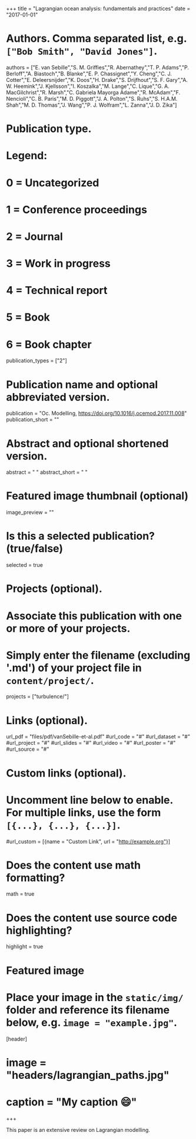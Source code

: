 +++
title = "Lagrangian ocean analysis: fundamentals and practices"
date = "2017-01-01"

# Authors. Comma separated list, e.g. `["Bob Smith", "David Jones"]`.
authors = ["E. van Sebille","S. M. Griffies","R. Abernathey","T. P. Adams","P. Berloff","A. Biastoch","B. Blanke","E. P. Chassignet","Y. Cheng","C. J. Cotter","E. Deleersnijder","K. Doos","H. Drake","S. Drijfhout","S. F. Gary","A. W. Heemink","J. Kjellsson","I. Koszalka","M. Lange","C. Lique","G. A. MacGilchrist","R. Marsh","C. Gabriela Mayorga Adame","R. McAdam","F. Nencioli","C. B. Paris","M. D. Piggott","J. A. Polton","S. Ruhs","S. H.A.M. Shah","M. D. Thomas","J. Wang","P. J. Wolfram","L. Zanna","J. D. Zika"]

# Publication type.
# Legend:
# 0 = Uncategorized
# 1 = Conference proceedings
# 2 = Journal
# 3 = Work in progress
# 4 = Technical report
# 5 = Book
# 6 = Book chapter
publication_types = ["2"]

# Publication name and optional abbreviated version.
publication = "Oc. Modelling, https://doi.org/10.1016/j.ocemod.2017.11.008"
publication_short = ""

# Abstract and optional shortened version.
abstract = " "
abstract_short = " "

# Featured image thumbnail (optional)
image_preview = ""

# Is this a selected publication? (true/false)
selected = true

# Projects (optional).
#   Associate this publication with one or more of your projects.
#   Simply enter the filename (excluding '.md') of your project file in `content/project/`.
projects = ["turbulence/"]

# Links (optional).
url_pdf = "files/pdf/vanSebille-et-al.pdf"
#url_code = "#"
#url_dataset = "#"
#url_project = "#"
#url_slides = "#"
#url_video = "#"
#url_poster = "#"
#url_source = "#"

# Custom links (optional).
#   Uncomment line below to enable. For multiple links, use the form `[{...}, {...}, {...}]`.
#url_custom = [{name = "Custom Link", url = "http://example.org"}]

# Does the content use math formatting?
math = true

# Does the content use source code highlighting?
highlight = true

# Featured image
# Place your image in the `static/img/` folder and reference its filename below, e.g. `image = "example.jpg"`.
[header]
# image = "headers/lagrangian_paths.jpg"
# caption = "My caption :smile:"

+++

This paper is an extensive review on Lagrangian modelling. 

